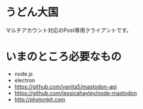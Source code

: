 # うどん大国
マルチアカウント対応のPost専用クライアントです。

# いまのところ必要なもの
- node.js
- electron
- https://github.com/vanita5/mastodon-api
- https://github.com/jessicahayley/node-mastodon
- http://photonkit.com
